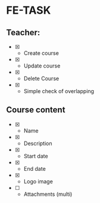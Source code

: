 # FE-TASK

## Teacher:

* [x] * Create course
* [x] * Update course
* [x] * Delete Course
* [x] * Simple check of overlapping

## Course content

* [x] * Name
* [x] * Description
* [x] * Start date
* [x] * End date
* [x] * Logo image
* [ ] * Attachments (multi)
